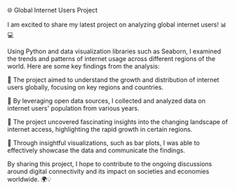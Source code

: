 🌐 Global Internet Users Project

I am excited to share my latest project on analyzing global internet users! 📊💻

Using Python and data visualization libraries such as Seaborn, I examined the trends and patterns of internet usage across different 
regions of the world. Here are some key findings from the analysis:

🔹 The project aimed to understand the growth and distribution of internet users globally, focusing on key regions and countries.

🔹 By leveraging open data sources, I collected and analyzed data on internet users' population from various years.

🔹 The project uncovered fascinating insights into the changing landscape of internet access, highlighting the rapid growth in certain regions.

🔹 Through insightful visualizations, such as bar plots, I was able to effectively showcase the data and communicate the findings.

By sharing this project, I hope to contribute to the ongoing discussions around digital connectivity and its impact on societies and 
economies worldwide. 🌍💡
